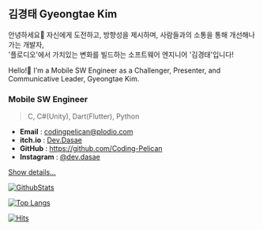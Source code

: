 ## 김경태 Gyeongtae Kim
안녕하세요👋 자신에게 도전하고, 방향성을 제시하며, 사람들과의 소통을 통해 개선해나가는 개발자,  
'플로디오'에서 가치있는 변화를 빌드하는 소프트웨어 엔지니어 '김경태'입니다!  
  
Hello!👋 I'm a Mobile SW Engineer as a Challenger, Presenter, and Communicative Leader, Gyeongtae Kim.

### Mobile SW Engineer
> C, C#(Unity), Dart(Flutter), Python
- **Email** : <codingpelican@plodio.com>
- **itch.io** : [Dev.Dasae](https://coding-pelican.itch.io/)
- **GitHub** : <https://github.com/Coding-Pelican>
- **Instagram** : [@dev.dasae](https://www.instagram.com/dev.dasae)

[Show details...](https://wheat-gambler-8c1.notion.site/Gyeongtae-Kim-27dd835dcf7442b9a2bf9631eb27978e)

[![GithubStats](https://github-readme-stats.vercel.app/api?username=Coding-Pelican&title_color=0067a3)](https://github.com/Coding-Pelican)

[![Top Langs](https://github-readme-stats.vercel.app/api/top-langs/?username=Coding-Pelican&title_color=0067a3&layout=compact)](https://github.com/anuraghazra/github-readme-stats)

[![Hits](https://hits.seeyoufarm.com/api/count/incr/badge.svg?url=https%3A%2F%2Fgithub.com%2FCoding-Pelican)](https://github.com/Coding-Pelican)

<!--
**Coding-Pelican/Coding-Pelican** is a ✨ _special_ ✨ repository because its `README.md` (this file) appears on your GitHub profile.

Here are some ideas to get you started:

- 🔭 I’m currently working on ...
- 🌱 I’m currently learning ...
- 👯 I’m looking to collaborate on ...
- 🤔 I’m looking for help with ...
- 💬 Ask me about ...
- 📫 How to reach me: ...
- 😄 Pronouns: ...
- ⚡ Fun fact: ...
-->
